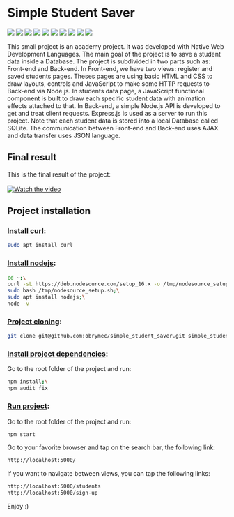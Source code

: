 # Simple Student Saver
![](https://img.shields.io/badge/Express.js-%5E4.17.1-lightgrey)
![](https://img.shields.io/badge/nodemon-%5E2.0.20-yellowgreen)
![](https://img.shields.io/badge/Sqlite-%5E7.4.3-yellow)
![](https://img.shields.io/badge/json-%201.0-lightgrey)
![](https://img.shields.io/badge/Node.js-16.13.1-blue)
![](https://img.shields.io/badge/JavaScript-ES5-red)
![](https://img.shields.io/badge/HTML-5-brightgreen)
![](https://img.shields.io/badge/jquery-%201.5-blue)
![](https://img.shields.io/badge/sql-%2013.0-orange)
![](https://img.shields.io/badge/CSS-3-green)

This small project is an academy project. It was developed with Native Web Development Languages. The main goal of the project is to save a student data inside a Database. The project is subdivided in two parts such as: Front-end and Back-end. In Front-end, we have two views: register and saved students pages. Theses pages are using basic HTML and CSS to draw layouts, controls and JavaScript to make some HTTP requests to Back-end via Node.js. In students data page, a JavaScript functional component is built to draw each specific student data with animation effects attached to that. In Back-end, a simple Node.js API is developed to get and treat client requests. Express.js is used as a server to run this project. Note that each student data is stored into a local Database called SQLite. The communication between Front-end and Back-end uses AJAX and data transfer uses JSON language.

## Final result
This is the final result of the project:<br/><br/>
[![Watch the video](https://img.youtube.com/vi/6vv_dhTlSUA/maxresdefault.jpg)](https://youtu.be/6vv_dhTlSUA)

## Project installation
### <u>Install curl</u>:
```sh
sudo apt install curl
```

### <u>Install nodejs</u>:
```sh
cd ~;\
curl -sL https://deb.nodesource.com/setup_16.x -o /tmp/nodesource_setup.sh;\
sudo bash /tmp/nodesource_setup.sh;\
sudo apt install nodejs;\
node -v
```

### <u>Project cloning</u>:
```sh
git clone git@github.com:obrymec/simple_student_saver.git simple_student_saver/
```

### <u>Install project dependencies</u>:
Go to the root folder of the project and run:
```sh
npm install;\
npm audit fix
```

### <u>Run project</u>:
Go to the root folder of the project and run:
```sh
npm start
```
Go to your favorite browser and tap on the search bar, the following link:
```sh
http://localhost:5000/
```
If you want to navigate between views, you can tap the following links:
```sh
http://localhost:5000/students
http://localhost:5000/sign-up
```
Enjoy :)
